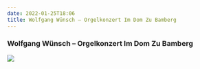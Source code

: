 ```yaml
---
date: 2022-01-25T18:06
title: Wolfgang Wünsch – Orgelkonzert Im Dom Zu Bamberg
---
```

### Wolfgang Wünsch – Orgelkonzert Im Dom Zu Bamberg
[![](https://i.discogs.com/P8vZrMVFk1vBzVWMTEHA_RVG-AVyX_NN5ELKg6RrDHY/rs:fit/g:sm/q:90/h:594/w:600/czM6Ly9kaXNjb2dz/LWltYWdlcy9SLTg4/MTQxODEtMTQ2OTM0/MjI1Ni02MTA4Lmpw/ZWc.jpeg)][1] 

[1]: https://www.discogs.com/release/8814181

